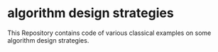 # algorithm design strategies
 This Repository contains code of various classical examples on some algorithm design strategies. 
